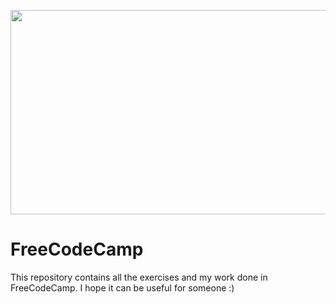 <p align="center">
  <img src="https://upload.wikimedia.org/wikipedia/commons/thumb/3/39/FreeCodeCamp_logo.png/800px-FreeCodeCamp_logo.png" /
width="800" 
height="327"
</p>

# FreeCodeCamp

This repository contains all the exercises and my work done in FreeCodeCamp. I hope it can be useful for someone :)

